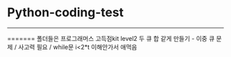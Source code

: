 # Python-coding-test
---
=======
폴더들은 프로그래머스 고득점kit
level2
두 큐 합 같게 만들기 - 이중 큐 문제 / 사고력 필요 / while문 i<2*t 이해안가서 애먹음
